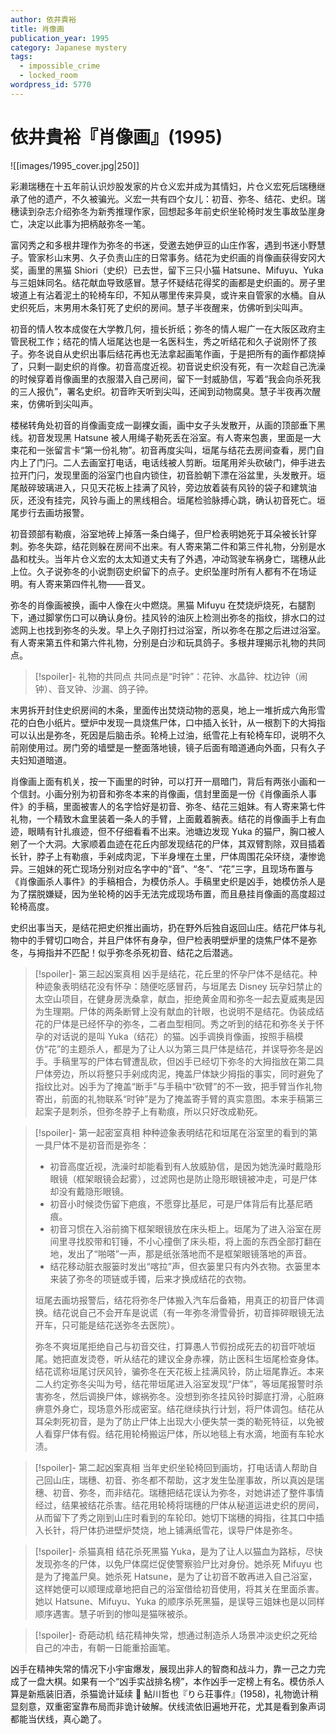 ```yaml
---
author: 依井貴裕
title: 肖像画
publication_year: 1995
category: Japanese mystery
tags:
  - impossible_crime
  - locked_room
wordpress_id: 5770
---
```


# 依井貴裕『肖像画』(1995)

![[images/1995_cover.jpg|250]]

彩濑瑞穗在十五年前认识炒股发家的片仓义宏并成为其情妇，片仓义宏死后瑞穗继承了他的遗产，不久被骗光。义宏一共有四个女儿：初音、弥冬、结花、史织。瑞穗读到杂志介绍弥冬为新秀推理作家，回想起多年前史织坐轮椅时发生事故坠崖身亡，决定以此事为把柄敲弥冬一笔。

富冈秀之和多根井理作为弥冬的书迷，受邀去她伊豆的山庄作客，遇到书迷小野慧子。管家杉山末男、久子负责山庄的日常事务。结花为史织画的肖像画获得安冈大奖，画里的黑猫 Shiori（史织）已去世，留下三只小猫 Hatsune、Mifuyu、Yuka 与三姐妹同名。结花献血导致感冒。慧子怀疑结花得奖的画都是史织画的。房子里坡道上有沾着泥土的轮椅车印，不知从哪里传来异臭，或许来自管家的水桶。自从史织死后，末男用木条钉死了史织的房间。慧子半夜醒来，仿佛听到尖叫声。

初音的情人牧本成俊在大学教几何，擅长折纸；弥冬的情人堀广一在大阪区政府主管民税工作；结花的情人垣尾达也是一名医科生，秀之听结花和久子说刚怀了孩子。弥冬说自从史织出事后结花再也无法拿起画笔作画，于是把所有的画作都烧掉了，只剩一副史织的肖像。初音高度近视。初音说史织没有死，有一次趁自己洗澡的时候穿着肖像画里的衣服潜入自己房间，留下一封威胁信，写着“我会向杀死我的三人报仇”，署名史织。初音昨天听到尖叫，还闻到动物腐臭。慧子半夜再次醒来，仿佛听到尖叫声。

楼梯转角处初音的肖像画变成一副裸女画，画中女子头发散开，从画的顶部垂下黑线。初音发现黑 Hatsune 被人用绳子勒死丢在浴室。有人寄来包裹，里面是一大束花和一张留言卡“第一份礼物”。初音再度尖叫，垣尾与结花去房间查看，房门自内上了门闩。二人去画室打电话，电话线被人剪断。垣尾用斧头砍破门，伸手进去拉开门闩，发现里面的浴室门也自内锁住，初音脸朝下漂在浴盆里，头发散开。垣尾敲碎玻璃进入，只见天花板上挂满了风铃，旁边放着装有风铃的袋子和建筑油灰，还没有挂完，风铃与画上的黑线相合。垣尾检验脉搏心跳，确认初音死亡。垣尾步行去画坊报警。

初音颈部有勒痕，浴室地砖上掉落一条白绳子，但尸检表明她死于耳朵被长针穿刺。弥冬失踪，结花则躲在房间不出来。有人寄来第二件和第三件礼物，分别是水晶和枕头。当年片仓义宏的太太知道丈夫有了外遇，冲动驾驶车祸身亡，瑞穗从此上位。久子说弥冬的小说剽窃史织留下的点子。史织坠崖时所有人都有不在场证明。有人寄来第四件礼物——音叉。

弥冬的肖像画被换，画中人像在火中燃烧。黑猫 Mifuyu 在焚烧炉烧死，右腿割下，通过脚掌伤口可以确认身份。挂风铃的油灰上检测出弥冬的指纹，排水口的过滤网上也找到弥冬的头发。早上久子刚打扫过浴室，所以弥冬在那之后进过浴室。有人寄来第五件和第六件礼物，分别是白沙和玩具鸽子。多根井理揭示礼物的共同点。

> [!spoiler]- 礼物的共同点
> 共同点是“时钟”：花钟、水晶钟、枕边钟（闹钟）、音叉钟、沙漏、鸽子钟。

末男拆开封住史织房间的木条，里面传出焚烧动物的恶臭，地上一堆折成六角形雪花的白色小纸片。壁炉中发现一具烧焦尸体，口中插入长针，从一根割下的大拇指可以认出是弥冬，死因是后脑击杀。轮椅上过油，纸雪花上有轮椅车印，说明不久前刚使用过。房门旁的墙壁是一整面落地镜，镜子后面有暗道通向外面，只有久子夫妇知道暗道。

肖像画上面有机关，按一下画里的时钟，可以打开一扇暗门，背后有两张小画和一个信封。小画分别为初音和弥冬本来的肖像画，信封里面是一份《肖像画杀人事件》的手稿，里面被害人的名字恰好是初音、弥冬、结花三姐妹。有人寄来第七件礼物，一个精致木盒里装着一条人的手臂，上面戴着腕表。结花的肖像画手上有血迹，眼睛有针扎痕迹，但不仔细看看不出来。池塘边发现 Yuka 的猫尸，胸口被人剜了一个大洞。大家顺着血迹在花丘内部发现结花的尸体，其双臂割除，双目插着长针，脖子上有勒痕，手剁成肉泥，下半身埋在土里，尸体周围花朵环绕，凄惨诡异。三姐妹的死亡现场分别对应名字中的“音”、“冬”、“花”三字，且现场布置与《肖像画杀人事件》的手稿相合，为模仿杀人。手稿里史织是凶手，她模仿杀人是为了摆脱嫌疑，因为坐轮椅的凶手无法完成现场布置，而且悬挂肖像画的高度超过轮椅高度。

史织出事当天，是结花把史织推出画坊，扔在野外后独自返回山庄。结花尸体与礼物中的手臂切口吻合，并且尸体怀有身孕，但尸检表明壁炉里的烧焦尸体不是弥冬，与拇指并不匹配！似乎弥冬杀死初音、结花之后潜逃。

> [!spoiler]- 第三起凶案真相
> 凶手是结花，花丘里的怀孕尸体不是结花。种种迹象表明结花没有怀孕：随便吃感冒药，与垣尾去 Disney 玩孕妇禁止的太空山项目，在健身房洗桑拿，献血，拒绝黄金周和弥冬一起去夏威夷是因为生理期。尸体的两条断臂上没有献血的针眼，也说明不是结花。伪装成结花的尸体是已经怀孕的弥冬，二者血型相同。秀之听到的结花和弥冬关于怀孕的对话说的是叫 Yuka（结花）的猫。凶手调换肖像画，按照手稿模仿“花”的主题杀人，都是为了让人以为第三具尸体是结花，并误导弥冬是凶手。手稿里写的尸体右臂遭乱砍，但凶手已经切下弥冬的大拇指放在第二具尸体旁边，所以将整只手剁成肉泥，掩盖尸体缺少拇指的事实，同时避免了指纹比对。凶手为了掩盖“断手”与手稿中“砍臂”的不一致，把手臂当作礼物寄出，前面的礼物联系“时钟”是为了掩盖寄手臂的真实意图。本来手稿第三起案子是刺杀，但弥冬脖子上有勒痕，所以只好改成勒死。

> [!spoiler]- 第一起密室真相
> 种种迹象表明结花和垣尾在浴室里的看到的第一具尸体不是初音而是弥冬：
> * 初音高度近视，洗澡时却能看到有人放威胁信，是因为她洗澡时戴隐形眼镜（框架眼镜会起雾），过滤网也是防止隐形眼镜被冲走，可是尸体却没有戴隐形眼镜。
> * 初音小时候烫伤留下疤痕，不愿穿比基尼，可是尸体背后有比基尼晒痕。
> * 初音习惯在入浴前摘下框架眼镜放在床头柜上。垣尾为了进入浴室在房间里寻找胶带和钉锤，不小心撞倒了床头柜，将上面的东西全部打翻在地，发出了“啪嗒”一声，那是纸张落地而不是框架眼镜落地的声音。
> * 结花移动脏衣服篓时发出“喀拉”声，但衣篓里只有内外衣物。衣篓里本来装了弥冬的项链或手镯，后来才换成结花的衣物。
> 
> 垣尾去画坊报警后，结花将弥冬尸体搬入汽车后备箱，用真正的初音尸体调换。结花说自己不会开车是说谎（有一年弥冬滑雪骨折，初音摔碎眼镜无法开车，只可能是结花送弥冬去医院）。
> 
> 弥冬不爽垣尾拒绝自己与初音交往，打算愚人节假扮成死去的初音吓唬垣尾。她把直发烫卷，听从结花的建议全身赤裸，防止医科生垣尾检查身体。结花谎称垣尾讨厌风铃，骗弥冬在天花板上挂满风铃，防止垣尾靠近。本来二人约定弥冬尖叫为号，结花带垣尾进入浴室发现“尸体”，等垣尾报警时杀害弥冬，然后调换尸体，嫁祸弥冬。没想到弥冬挂风铃时脚底打滑，心脏麻痹意外身亡，现场意外形成密室。结花继续执行计划，将尸体调包。结花从耳朵刺死初音，是为了防止尸体上出现大小便失禁一类的勒死特征，以免被人看穿尸体有假。结花用轮椅搬运尸体，所以地毯上有水滴，地面有车轮水渍。

> [!spoiler]- 第二起凶案真相
> 当年史织坐轮椅回到画坊，打电话请人帮助自己回山庄，瑞穗、初音、弥冬都不帮助，这才发生坠崖事故，所以真凶是瑞穗、初音、弥冬，而非结花。瑞穗把结花误认为弥冬，对她讲述了整件事情经过，结果被结花杀害。结花用轮椅将瑞穗的尸体从秘道运进史织的房间，从而留下了秀之刚到山庄时看到的车轮印。她切下瑞穗的拇指，往其口中插入长针，将尸体扔进壁炉焚烧，地上铺满纸雪花，误导尸体是弥冬。

> [!spoiler]- 杀猫真相
> 结花杀死黑猫 Yuka，是为了让人以猫血为路标，尽快发现弥冬的尸体，以免尸体腐烂促使警察验尸比对身份。她杀死 Mifuyu 也是为了掩盖尸臭。她杀死 Hatsune，是为了让初音不敢再进入自己浴室，这样她便可以顺理成章地把自己的浴室借给初音使用，将其关在里面杀害。她以 Hatsune、Mifuyu、Yuka 的顺序杀死黑猫，是误导三姐妹也是以同样顺序遇害。慧子听到的惨叫是猫咪被杀。

> [!spoiler]- 奇葩动机
> 结花精神失常，想通过制造杀人场景冲淡史织之死给自己的冲击，有朝一日能重拾画笔。

凶手在精神失常的情况下小宇宙爆发，展现出非人的智商和战斗力，靠一己之力完成了一盘大棋。如果有一个“凶手实战排名榜”，本作凶手一定榜上有名。模仿杀人算是新瓶装旧酒，杀猫诡计延续 📖 鮎川哲也『りら荘事件』(1958)，礼物诡计稍显刻意，双重密室靠布局而非诡计破解。伏线流依旧遍地开花，尤其是看到象声词都能当伏线，真心跪了。